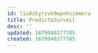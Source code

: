 ```yaml
---
id: l1u0zbyrzvk9wpnhsimmera
title: Predict&Surveil
desc: ''
updated: 1679940377705
created: 1679940377705
---
```

